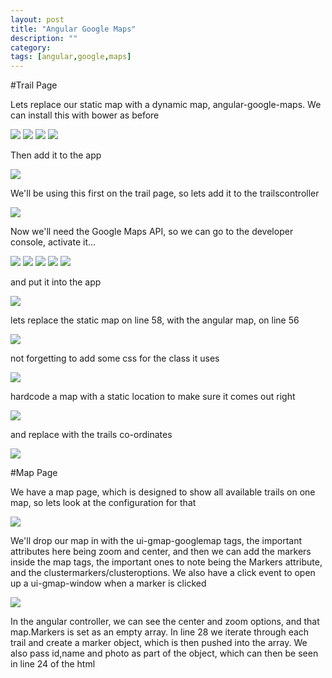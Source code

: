 ```yaml
---
layout: post
title: "Angular Google Maps"
description: ""
category: 
tags: [angular,google,maps]
---
```


#Trail Page

Lets replace our static map with a dynamic map, angular-google-maps. We can install this with bower as before


<img src="http://salterhebble.com/blogpics/trailmap1.jpg">

<img src="http://salterhebble.com/blogpics/trailmap2.jpg">

<img src="http://salterhebble.com/blogpics/trailmap3.jpg">

<img src="http://salterhebble.com/blogpics/trailmap4.jpg">

Then add it to the app

<img src="http://salterhebble.com/blogpics/trailmap.jpg">

We'll be using this first on the trail page, so lets add it to the trailscontroller

<img src="http://salterhebble.com/blogpics/trailmap5.jpg">

Now we'll need the Google Maps API, so we can go to the developer console, activate it... 

<img src="http://salterhebble.com/blogpics/mapkey1.jpg">

<img src="http://salterhebble.com/blogpics/mapkey3.jpg">

<img src="http://salterhebble.com/blogpics/mapkey4.jpg">

<img src="http://salterhebble.com/blogpics/mapkey5.jpg">

<img src="http://salterhebble.com/blogpics/mapkey6.jpg">

and put it into the app

<img src="http://salterhebble.com/blogpics/mapkey7.jpg">

lets replace the static map on line 58, with the angular map, on line 56

<img src="http://salterhebble.com/blogpics/gm1.jpg">

not forgetting to add some css for the class it uses

<img src="http://salterhebble.com/blogpics/gm2.jpg">

hardcode a map with a static location to make sure it comes out right

<img src="http://salterhebble.com/blogpics/gm3.jpg">

and replace with the trails co-ordinates

<img src="http://salterhebble.com/blogpics/gmap4.jpg">

#Map Page

We have a map page, which is designed to show all available trails on one map, so lets look at the configuration for that

<img src="http://salterhebble.com/blogpics/mappage1.jpg">

We'll drop our map in with the ui-gmap-googlemap tags, the important attributes here being zoom and center, and then we can add the markers inside the map tags, the important ones to note being the Markers attribute, and the clustermarkers/clusteroptions. We also have a click event to open up a ui-gmap-window when a marker is clicked

<img src="http://salterhebble.com/blogpics/mappage2.jpg">

In the angular controller, we can see the center and zoom options, and that map.Markers is set as an empty array. In line 28 we iterate through each trail and create a marker object, which is then pushed into the array. We also pass id,name and photo as part of the object, which can then be seen in line 24 of the html





